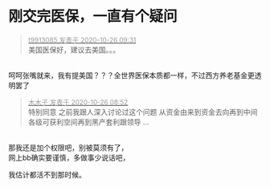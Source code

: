 # 刚交完医保，一直有个疑问


<div class="quote"><blockquote><font size="2"><a href="https://www.hostloc.com/forum.php?mod=redirect&amp;goto=findpost&amp;pid=9352500&amp;ptid=758442" target="_blank"><font color="#999999">t9913085 发表于 2020-10-26 09:31</font></a></font><br />
美国医保好，建议去美国。。。</blockquote></div><br />
呵呵张嘴就来，我有提美国？？？全世界医保本质都一样，不过西方养老基金更透明罢了

<div class="quote"><blockquote><font size="2"><a href="https://www.hostloc.com/forum.php?mod=redirect&amp;goto=findpost&amp;pid=9352324&amp;ptid=758442" target="_blank"><font color="#999999">木木子 发表于 2020-10-26 08:52</font></a></font><br />
特别同意 之前我跟人深入讨论过这个问题 从资金由来到资金去向再到中间各级可获利空间再到黑产套利跟领导 ...</blockquote></div><br />
那我还是加个权限吧，别被莫须有了，<br />
网上bb确实要谨慎，多做事少说话吧，

我估计都活不到那时候。
